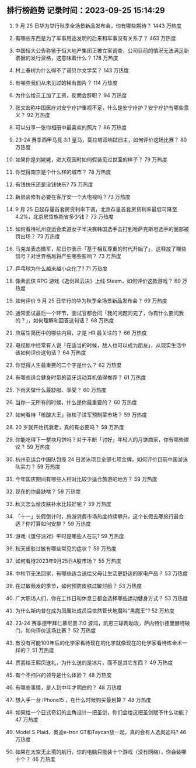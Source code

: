 
## 排行榜趋势 记录时间：2023-09-25 15:14:29
  
  1. 9 月 25 日华为举行秋季全场景新品发布会，你有哪些期待？ 1443 万热度
    
  2. 有哪些东西是为了军事用途发明的后来和军事没有关系了？ 463 万热度
    
  3. 中国恒大公告称鉴于恒大地产集团正被立案调查，公司目前的情况无法满足新票据的发行资格，这意味着什么？ 178 万热度
    
  4. 村上春树为什么得不了诺贝尔文学奖？ 143 万热度
    
  5. 有哪些我们从未见过的稀有图片？ 114 万热度
    
  6. 为什么给员工加了工资，反而会辞职？ 94 万热度
    
  7. 张文宏称中国医疗对安宁疗护重视不足，什么是安宁疗护？安宁疗护有哪些意义？ 92 万热度
    
  8. 可以分享一张你相册中最喜欢的照片？ 86 万热度
    
  9. 23-24 赛季西甲马竞 3:1 皇马，莫拉塔双响弑旧主，如何评价这场比赛？ 80 万热度
    
  10. 如果你是刘姥姥，进大观园时如何假装见过世面的样子？ 79 万热度
    
  11. 你觉得南京是个什么样的城市？ 78 万热度
    
  12. 有钱快乐还是没钱快乐? 75 万热度
    
  13. 新房装修有必要在客厅安一个大电视吗 ? 73 万热度
    
  14. 9 月 25 日起存量首套房贷利率下调，北京存量首套房贷利率最低可降至4.2%，北京房贷族能省多少钱？ 73 万热度
    
  15. 如何看待杭州亚运会柔道女子半决赛韩国选手击打到哈萨克斯坦选手的面部被罚出场？ 73 万热度
    
  16. 马克龙表态撤军，尼日尔表示「基于相互尊重的时代开始了」，这释放了哪些信号？对世界格局将产生哪些影响？ 73 万热度
    
  17. 乒乓球为什么越来越小众化了? 71 万热度
    
  18. 像素武侠 RPG 游戏《逸剑风云决》上线 Steam，如何评价这款游戏？ 69 万热度
    
  19. 如何评价 9 月 25 日举行的华为秋季全场景新品发布会？ 69 万热度
    
  20. 通常面试最后一个环节，面试官都会问「我的问题问完了，你有什么要问我的？」，如何理解和回答这句话？ 68 万热度
    
  21. 应届生简历中的哪些内容，才是 HR 最关注的？ 66 万热度
    
  22. 电视剧中经常有人说「在适当的时候，敌人也可以成为朋友」，从现实生活中该如何评价这句话？ 64 万热度
    
  23. 你觉得人生最重要的二个字是什么？ 62 万热度
    
  24. 有哪些适合健身时带的蓝牙运动耳机值得推荐？ 61 万热度
    
  25. 下雨天做什么最舒服、享受？ 60 万热度
    
  26. 当你一无所有的时候，什么是你最重要的？ 60 万热度
    
  27. 如何看待「核酸大王」张核子进军预制菜市场？ 59 万热度
    
  28. 20 岁就开始抗衰老，真的有必要吗？ 59 万热度
    
  29. 你能吃得下一整块月饼吗？对于不断「讨好」年轻人的月饼商家，你有哪些建议？ 59 万热度
    
  30. 杭州亚运会中国队包揽 24 日游泳项目全部七项金牌，如何评价目前中国游泳队实力？ 59 万热度
    
  31. 今年国庆期间有哪些人相对比较少适合旅游的地方？ 59 万热度
    
  32. 现在的你最缺啥？ 59 万热度
    
  33. 秋天怎么给皮肤补水比较好呢？ 59 万热度
    
  34. 「十一」长假倒计时，旅游消费市场热度持续攀升，这个长假去哪旅行最合适？你打算如何安排？ 59 万热度
    
  35. 游戏《蛋仔派对》平时是哪些人在玩? 59 万热度
    
  36. 秋天皮肤过敏有哪些常见的症状？ 59 万热度
    
  37. 如何看待2023年9月25日A股市场？ 55 万热度
    
  38. 中秋节无法回家，有哪些适合送给父母让生活更舒适的家电产品？ 53 万热度
    
  39. 在过敏频发的季节，如何预防皮肤过敏烂脸？ 53 万热度
    
  40. 广大职场人们，你在工作日和休息日都会选择哪些运动健身方式？ 53 万热度
    
  41. 为什么斯内普在成为凤凰社成员后依然管伏地魔叫“黑魔王”? 52 万热度
    
  42. 23-24 赛季德甲拜仁慕尼黑 7:0 波鸿，凯恩三球两助攻，萨内特尔德里赫特破门，如何评价这场比赛？ 52 万热度
    
  43. 有没有可能100年后的化学家看待现在的化学就像现在的化学家看待炼金术一样的？ 51 万热度
    
  44. 贾芸给王熙凤送礼，为什么送的是冰片，而不是其它东西？ 49 万热度
    
  45. 有个不扫兴的领导是什么体验？ 48 万热度
    
  46. 有哪些事情，是人到中年才明白的？ 48 万热度
    
  47. 想入手一台 iPhone15 ，在什么时候购买最划算？ 48 万热度
    
  48. 如果给一个日式奇幻的主角设计一把圣剑，你们会给这把圣剑赋予什么功能？ 47 万热度
    
  49. Model S Plaid、奥迪e-tron GT和Taycan放一起，真的会有人选奥迪吗? 46 万热度
    
  50. 如果在太空无止境的航行，你的电脑只能装十个游戏（没有网络），你会装哪十个？ 46 万热度
    